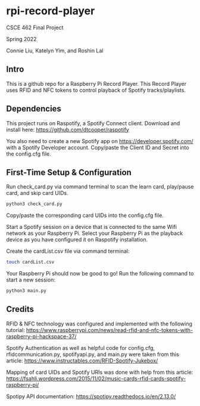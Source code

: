# rpi-record-player
CSCE 462 Final Project

Spring 2022

Connie Liu, Katelyn Yim, and Roshin Lal

## Intro
This is a github repo for a Raspberry Pi Record Player. This Record Player uses RFID and NFC tokens to control playback of Spotify tracks/playlists.

## Dependencies
This project runs on Raspotify, a Spotify Connect client. Download and install here: https://github.com/dtcooper/raspotify

You also need to create a new Spotify app on https://developer.spotify.com/ with a Spotify Developer account. Copy/paste the Client ID and Secret into the config.cfg file.

## First-Time Setup & Configuration
Run check_card.py via command terminal to scan the learn card, play/pause card, and skip card UIDs.
```bash
python3 check_card.py
```
Copy/paste the corresponding card UIDs into the config.cfg file.

Start a Spotify session on a device that is connected to the same Wifi network as your Raspberry Pi. Select your Raspberry Pi as the playback device as you have configured it on Raspotify installation.

Create the cardList.csv file via command terminal:
```bash
touch cardList.csv
```

Your Raspberry Pi should now be good to go! Run the following command to start a new session:
```bash
python3 main.py
```

## Credits
RFID & NFC technology was configured and implemented with the following tutorial: https://www.raspberrypi.com/news/read-rfid-and-nfc-tokens-with-raspberry-pi-hackspace-37/

Spotify Authentication as well as helpful code for config.cfg, rfidcommunication.py, spotifyapi.py, and main.py were taken from this article: https://www.instructables.com/RFID-Spotify-Jukebox/

Mapping of card UIDs and Spotify URIs was done with help from this article: https://fsahli.wordpress.com/2015/11/02/music-cards-rfid-cards-spotify-raspberry-pi/

Spotipy API documentation: https://spotipy.readthedocs.io/en/2.13.0/
